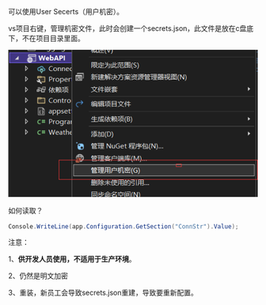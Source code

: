 可以使用User Secerts（用户机密）。

vs项目右键，管理机密文件，此时会创建一个secrets.json，此文件是放在c盘底下，不在项目目录里面。

![](..\99.Images\15.png)

如何读取？

```c#
Console.WriteLine(app.Configuration.GetSection("ConnStr").Value);
```

注意：

1、**供开发人员使用，不适用于生产环境**。

2、仍然是明文加密

3、重装，新员工会导致secrets.json重建，导致要重新配置。